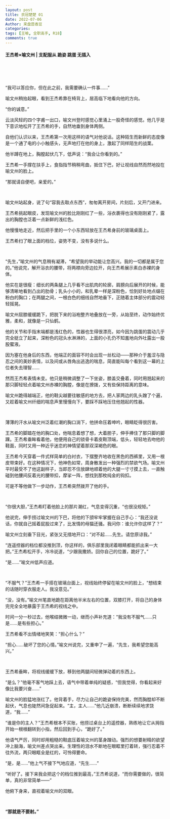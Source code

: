 ```yaml
---
layout: post
title: 衣冠楚楚 01
date: 2022-07-06
Author: 来盘茴香豆
categories: 
tags: [王喻, 全职高手, R18]
comments: true
---
```





#### 王杰希×喻文州 | 支配服从 跪姿 跳蛋 无插入

<br/><br/><br/>


“我可以答应你，但在此之前，我需要确认一件事……”

喻文州稍抬起眼，看到王杰希靠在椅背上，居高临下地看向他的方向。

“你的诚意。”

云淡风轻的四个字甫一出口，喻文州登时感觉心里涌上一股奇怪的感觉。他几乎是下意识地松开了王杰希的手，自然地垂到身体两侧。

自他们认识以来，王杰希第一次用这样的语气对他说话。这种陌生而新鲜的态度像是一个通了电的小小触感头，无声地打在他的身上，激起了同样陌生的战栗。

他半蹲在地上，胸膛起伏几下，低声说：“我会让你看到的。”

王杰希一手撑在扶手上，食指指节稍稍弯曲，抵住下巴，好让视线自然而然地投在喻文州的脸上。

“那就请自便吧，亲爱的。”

<br/>

喻文州站起身，说了句“容我去取点东西”，匆匆离开房间，片刻后，又开门进来。

王杰希挑起眼皮，发现喻文州的脸比刚刚红了一些，浴衣裹得也没有刚刚紧了，露出的胸膛也泛着一点新鲜的浅红色。

他慢慢地走近，然后把手里的一个小东西轻放在王杰希身前的玻璃桌面上。

王杰希扫了眼上面的档位，姿势不变，没有多说什么。

<br/>

“先生，”喻文州的气息稍有凝滞，“希望我的举动能让您高兴。我的一切都是属于您的。”他说完，解开浴衣的腰带，将两襟向旁边拉开，向王杰希展示素白赤裸的身体。

他实在是很瘦：细长的两条腿上几乎看不出肌肉的轮廓，肩膀向后展开的时候，能够清晰地看到凸出的肋骨；乳头小小的，和乳晕一样是深粉色，恰到好处地点缀在粉白的胸口；在两腿之间，一根白色的细线自然地垂下，正随着主体部分的震动轻轻摇晃。

喻文州屈膝缓缓跪下，把脱下来的浴袍整齐地叠放在一旁，从始至终，动作始终优雅，柔和，就像是一只仙鹤。

他的关节和手指末端都是浅红色的，性器也生得很漂亮，如今因为跳蛋的震动几乎完全挺立了起来，深粉色的冠头水淋淋的，上面的小孔仍不知羞地向外吐露出一股股蜜液。

因为塞在他身后的东西，他端正的面容不时会出现一丝松动——那种介于羞涩与隐忍之间的美妙表情，以及间或从唇角出逃逸的喘息，简直能叫每个看到这一幕的上位者失去理智……

然而王杰希表情未变。他只是稍微调整了一下坐姿，膝盖交叠着，同时用翘起来的那只脚轻轻点着喻文州赤裸的胸膛，像是在撩拨，又有些保持距离的意味。

喻文州跪得越端正，他的鞋尖越要往敏感的地方去，把人家两边的乳头蹭了个遍，又趁着喻文州纤细的喘息声里慢慢向下，要踩不踩地压住他翘起的性器。

<br/>

薄薄的汗水从喻文州泛着红潮的胸口淌下，他拼命压着呻吟，眼睛眨得很厉害。

王杰希的脚踏在他的胸口处，他喘息着想了想，大着胆子，伸手捧住了那只脚的脚踝。王杰希垂眸看着他，他便用自己的锁骨卡着皮鞋顶端，低头，轻轻地去吻他的鞋面，同时又用一种近乎迷恋的神情望着那双深褐色的眼。

王杰希今天穿着一件式样简单的白衬衣，下摆整齐地收在黑色的西裤里，又用一根皮带束好。在这种情况下，他神色如常，周身散发出一种强烈的禁欲气场。喻文州平时最受不了他这副样子，当即忍不住放肆地顺着他的大腿一寸寸摸上去，一直触碰到他腰间反着光的腰带扣，摩挲一阵，想找到那枚纯金的钩扣。

可是不等他做下一步动作，王杰希突然拨开了他的手。

<br/>

“你很大胆，”王杰希盯着他脸上的那片潮红，气息变得沉重，“也很没规矩。”

他说完，伸手捞过喻文州的下巴，将他的下颌牢牢掌握在自己手心：“我还没说话，你就自己摇着屁股过来了，比发情的母猫还骚。我问你：谁允许你这样了？”

喻文州立刻垂下目光，紧张又无措地开口：“对不起……先生。请您原谅我。”

“连遥控器的档位都没推到顶，你这样的，俱乐部里我闭着眼睛都能抓出来一大把。”王杰希松开手，冷冷说道，“少跟我撒娇。回你自己的位置，跪好了。”

“是……”喻文州低声应道。

<br/>

“不服气？”王杰希一手搭在玻璃台面上，视线始终停留在喻文州的脸上，“想结束的话随时穿衣服走人。我没意见。”

“没，没有。”喻文州笔直地跪在距离他半米左右的位置，双膝打开，将自己的身体完完全全地暴露于王杰希的视线之中。

时间一分一秒过去，他喉结微微一动，继而小声补充道：“我没有不服气……只是……是有些担心。”

王杰希看不出情绪地笑笑：“担心什么？”

“担心……破坏了您的心情。”喻文州说完，又重申了一遍，“先生，我希望您能高兴。”

<br/>

王杰希垂眸，将视线缓缓下放，移到他两腿间轻微弹动着的东西上。

“是么？”他毫不客气地踩上去，语气中带着单纯的疑惑，“但我觉得，你看起来好像比我要兴奋……”

喻文州的脸猛地涨红了。他背着手，尽力让自己的跪姿保持完美，然而胸膛却不断起伏，气息也陡然间急促起来。“主，主人……”他几近崩溃，断断续续地求饶道，“我……”

“谁是你的主人？”王杰希根本不买账，他捞过桌台上的遥控器，熟练地让它从拇指开始一根根翻转到小指，然后回到手心，“跪好了。”

他语气严厉，同时却用粗糙的鞋底压着喻文州的茎身蹭动。强烈的想要射精的欲望冲上脑海，喻文州差点哭出来。生理性的泪水不断地在眼眶里打着转，强行忍着不往外流，两只眼眶全是红的，可怜得要命。

“是，是……”他上气不接下气地应道，“先生……”

“听好了。接下来我会把这个的档位推到最高，”王杰希说道，“而你需要做的，很简单，真的非常简单——”

他俯下身来，直视着喻文州的双眼。

<br/>

**“那就是不要射。”**

<br/><br/><br/>
